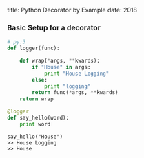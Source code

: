 title: Python Decorator by Example
date: 2018

### Basic Setup for a decorator
```python
# py:3
def logger(func):

    def wrap(*args, **kwards):
        if "House" in args:
            print "House Logging"
        else:
            print "logging"
        return func(*args, **kwards)
    return wrap

@logger
def say_hello(word):
    print word
```

```
say_hello("House")
>> House Logging
>> House
```
